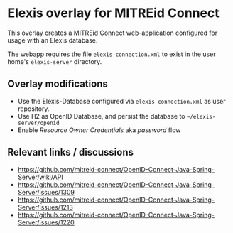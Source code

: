 # Elexis overlay for MITREid Connect

This overlay creates a MITREid Connect web-application configured for usage
with an Elexis database.

The webapp requires the file `elexis-connection.xml` to exist in the user home's `elexis-server` directory.

## Overlay modifications

* Use the Elexis-Database configured via `elexis-connection.xml` as user repository.
* Use H2 as OpenID Database, and persist the database to `~/elexis-server/openid`
* Enable *Resource Owner Credentials* aka *password* flow

## Relevant links / discussions

* https://github.com/mitreid-connect/OpenID-Connect-Java-Spring-Server/wiki/API
* https://github.com/mitreid-connect/OpenID-Connect-Java-Spring-Server/issues/1309
* https://github.com/mitreid-connect/OpenID-Connect-Java-Spring-Server/issues/1213
* https://github.com/mitreid-connect/OpenID-Connect-Java-Spring-Server/issues/1220
